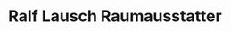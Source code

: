 ---
title: "Ralf Lausch Raumausstatter"
url: /rostock/ralf-lausch-raumausstatter/
shop: Raumausstattung
---